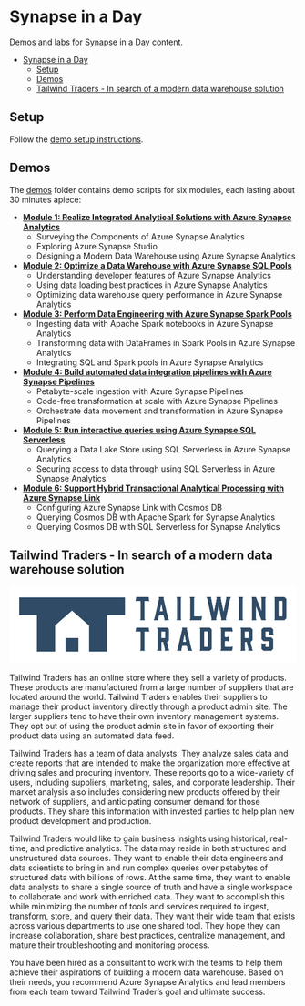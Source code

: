 # Synapse in a Day

Demos and labs for Synapse in a Day content.

- [Synapse in a Day](#synapse-in-a-day)
  - [Setup](#setup)
  - [Demos](#demos)
  - [Tailwind Traders - In search of a modern data warehouse solution](#tailwind-traders---in-search-of-a-modern-data-warehouse-solution)

## Setup

Follow the [demo setup instructions](demos/setup/README.md).

## Demos

The [demos](./demos/) folder contains demo scripts for six modules, each lasting about 30 minutes apiece:

- [**Module 1: Realize Integrated Analytical Solutions with Azure Synapse Analytics**](demos/module1/README.md)
  - Surveying the Components of Azure Synapse Analytics
  - Exploring Azure Synapse Studio
  - Designing a Modern Data Warehouse using Azure Synapse Analytics
- [**Module 2: Optimize a Data Warehouse with Azure Synapse SQL Pools**](demos/module2/README.md)
  - Understanding developer features of Azure Synapse Analytics
  - Using data loading best practices in Azure Synapse Analytics
  - Optimizing data warehouse query performance in Azure Synapse Analytics
- [**Module 3: Perform Data Engineering with Azure Synapse Spark Pools**](demos/module3/README.md)
  - Ingesting data with Apache Spark notebooks in Azure Synapse Analytics
  - Transforming data with DataFrames in Spark Pools in Azure Synapse Analytics
  - Integrating SQL and Spark pools in Azure Synapse Analytics
- [**Module 4: Build automated data integration pipelines with Azure Synapse Pipelines**](demos/module4/README.md)
  - Petabyte-scale ingestion with Azure Synapse Pipelines
  - Code-free transformation at scale with Azure Synapse Pipelines
  - Orchestrate data movement and transformation in Azure Synapse Pipelines
- [**Module 5: Run interactive queries using Azure Synapse SQL Serverless**](demos/module5/README.md)
  - Querying a Data Lake Store using SQL Serverless  in Azure Synapse Analytics
  - Securing access to data through using SQL Serverless in Azure Synapse Analytics
- [**Module 6: Support Hybrid Transactional Analytical Processing with Azure Synapse Link**](demos/module6/README.md)
  - Configuring Azure Synapse Link with Cosmos DB
  - Querying Cosmos DB with Apache Spark for Synapse Analytics
  - Querying Cosmos DB with SQL Serverless for Synapse Analytics

## Tailwind Traders - In search of a modern data warehouse solution

![Tailwind Traders logo.](media/logo.png "Tailwind Traders")

Tailwind Traders has an online store where they sell a variety of products. These products are manufactured from a large number of suppliers that are located around the world. Tailwind Traders enables their suppliers to manage their product inventory directly through a product admin site.  The larger suppliers tend to have their own inventory management systems. They opt out of using the product admin site in favor of exporting their product data using an automated data feed.

Tailwind Traders has a team of data analysts. They analyze sales data and create reports that are intended to make the organization more effective at driving sales and procuring inventory. These reports go to a wide-variety of users, including suppliers, marketing, sales, and corporate leadership.  Their market analysis also includes considering new products offered by their network of suppliers, and anticipating consumer demand for those products. They share this information with invested parties to help plan new product development and production.

Tailwind Traders would like to gain business insights using historical, real-time, and predictive analytics.  The data may reside in both structured and unstructured data sources.  They want to enable their data engineers and data scientists to bring in and run complex queries over petabytes of structured data with billions of rows. At the same time, they want to enable data analysts to share a single source of truth and have a single workspace to collaborate and work with enriched data. They want to accomplish this while minimizing the number of tools and services required to ingest, transform, store, and query their data. They want their wide team that exists across various departments to use one shared tool. They hope they can increase collaboration, share best practices, centralize management, and mature their troubleshooting and monitoring process.

You have been hired as a consultant to work with the teams to help them achieve their aspirations of building a modern data warehouse. Based on their needs, you recommend Azure Synapse Analytics and lead members from each team toward Tailwind Trader’s goal and ultimate success.
